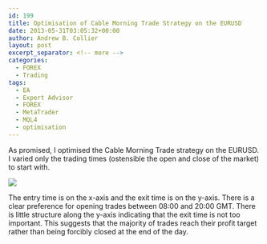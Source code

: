 ```yaml
---
id: 199
title: Optimisation of Cable Morning Trade Strategy on the EURUSD
date: 2013-05-31T03:05:32+00:00
author: Andrew B. Collier
layout: post
excerpt_separator: <!-- more -->
categories:
  - FOREX
  - Trading
tags:
  - EA
  - Expert Advisor
  - FOREX
  - MetaTrader
  - MQL4
  - optimisation
---
```

As promised, I optimised the Cable Morning Trade strategy on the EURUSD. I varied only the trading times (ostensible the open and close of the market) to start with.

<img src="{{ site.baseurl }}/static/img/2013/05/cabmorn-optimisation-EURUSD.gif">

The entry time is on the x-axis and the exit time is on the y-axis. There is a clear preference for opening trades between 08:00 and 20:00 GMT. There is little structure along the y-axis indicating that the exit time is not too important. This suggests that the majority of trades reach their profit target rather than being forcibly closed at the end of the day.
